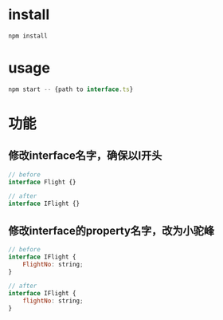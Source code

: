 # install
```javascript
npm install
```

# usage
```javascript
npm start -- {path to interface.ts}
```

# 功能
## 修改interface名字，确保以I开头
```javascript
// before
interface Flight {}

// after
interface IFlight {}
```

## 修改interface的property名字，改为小驼峰
```javascript
// before
interface IFlight {
    FlightNo: string;
}

// after
interface IFlight {
    flightNo: string;
}
```
